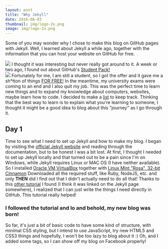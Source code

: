 ```yaml
---
layout: post
title: "Why Jekyll"
date: 2016-06-03
thumbnail: img/logo-2x.png
image: img/logo-2x.png
---
```

<p class="postdescription">Some of you may wonder why I chose to make this blog on GitHub pages with Jekyll. Well, I learned about Jekyll a while ago, together with the information that you can host your website on GitHub for free.</p>
<!--more-->
<img class="postimg" src="https://www.emiralkafagi.me/img/logo-2x.png">
I thought it was interesting but never really got around to it. A week or two ago, I found out about GitHub's <a href="https://education.github.com/pack">Student Pack!</a><br>
<img class="postimg" src="https://dwa5x7aod66zk.cloudfront.net/assets/sdp-backpack-a64038716bf134f45e809ff86b9611fb97e41bbd2ccfa3181da73cf164d3c200.png">
Fortunately for me, I am still a student, so I got the offer and it gave me a sh*tton of things <a href="https://media.giphy.com/media/dARUXSVNXc5Da/giphy.gif">FOR FREE!</a> In the meantime, my university exams were coming to an end and I also quit my job. This was the perfect time to learn new things and to expand my knowledge about computers, websites, maybe learn how to code. I decided to make a <a href="https://www.instagram.com/p/BF9CtZXhEYh/?taken-by=g33k.mk">list</a> to keep track. Thinking that the best way to learn is to explain what you're learning to someone, I thought it might be a good idea to blog about this "journey" as I go through it.
<h2> Day 1</h2>
Time to see what I need to set up Jekyll and how to make my blog. I began by visiting the <a href="https://jekyllrb.com/">official Jekyll website</a> and reading through the documentation, but to be honest I was a bit lost. At first, I thought I needed to set up Jekyll locally and that turned out to be a pain since I'm on Windows, while Jekyll requires Linux or MAC OS (I have neither available). So I installed <a href="https://www.virtualbox.org/">Oracle VM VirtualBox</a> together with <a href="https://www.linuxmint.com/edition.php?id=203">Linux Mint "Rosa", 32-bit Cinnamon</a> Downloaded all the required stuff, like Ruby, NodeJS, etc. and only <b>THEN</b> did I find out that I didn't actually need to do all that! Thanks to this <a href="http://jmcglone.com/guides/github-pages/">other tutorial</a> I found (I think it was linked on the Jekyll page somewhere), I realized that I can just write the things I need directly in GitHub. This tutorial really helped! <br>
<h3>I followed the tutorial and lo and behold, my new blog was born!</h3>
So far, it's just a bit of basic code to have some kind of structure, with minimal CSS styling, but I intend to use JavaScript, try new HTML5 and CSS3 things and hopefully, I won't be too lazy to blog about it :)
Oh, and I added some tags, so I can show off my blog on Facebook properly!
